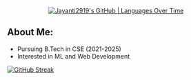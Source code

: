 <div id="header" align="center">


[![Jayanti2919's GitHub | Languages Over Time](https://stats.quine.sh/Jayanti2919/languages-over-time?theme=dark)](https://quine.sh)
</div>

## About Me:

- Pursuing B.Tech in CSE (2021-2025)
- Interested in ML and Web Development


[![GitHub Streak](http://github-readme-streak-stats.herokuapp.com?user=Jayanti2919&theme=blueberry_duo)](https://git.io/streak-stats)
